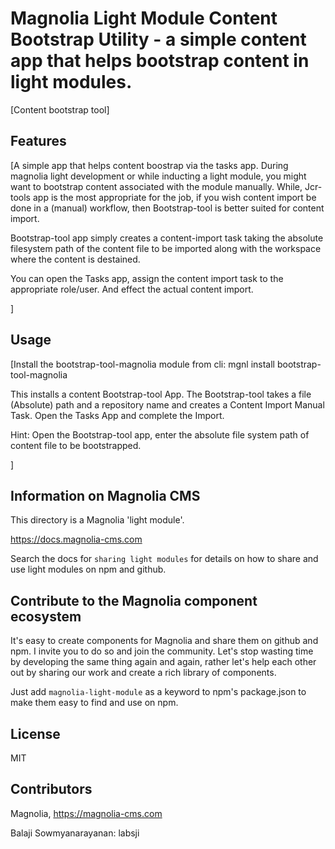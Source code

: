 # Magnolia Light Module Content Bootstrap Utility - a simple content app that helps bootstrap content in light modules. 

[Content bootstrap tool]

## Features
[A simple app that helps content boostrap via the tasks app.
During magnolia light development or while inducting a light module, you might want to bootstrap content associated with the module manually.
While, Jcr-tools app is the most appropriate for the job, if you wish content import be done in a (manual) workflow, then Bootstrap-tool is better suited for content import.

Bootstrap-tool app simply creates a content-import task taking the absolute filesystem path of the content file to be imported along with the workspace where the content is destained.

You can open the Tasks app, assign the content import task to the appropriate role/user. And effect the actual content import.

]


## Usage
[Install the bootstrap-tool-magnolia module from cli:
mgnl install bootstrap-tool-magnolia

This installs a content Bootstrap-tool App.
The Bootstrap-tool takes a file (Absolute) path and a repository name and creates a Content Import Manual Task.
Open the Tasks App and complete the Import.

Hint: Open the Bootstrap-tool app, enter the absolute file system path of content file  to be bootstrapped.

]


## Information on Magnolia CMS
This directory is a Magnolia 'light module'.

https://docs.magnolia-cms.com

Search the docs for `sharing light modules` for details on how to share and use light modules on npm and github.


## Contribute to the Magnolia component ecosystem
It's easy to create components for Magnolia and share them on github and npm. I invite you to do so and join the community. Let's stop wasting time by developing the same thing again and again, rather let's help each other out by sharing our work and create a rich library of components.

Just add `magnolia-light-module` as a keyword to npm's package.json to make them easy to find and use on npm.

## License

MIT

## Contributors

Magnolia, https://magnolia-cms.com

Balaji Sowmyanarayanan: labsji
